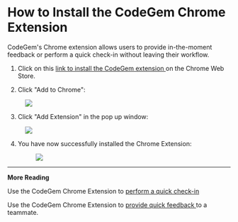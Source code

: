 # How to Install the CodeGem Chrome Extension

CodeGem's Chrome extension allows users to provide in-the-moment feedback or perform a quick check-in without leaving their workflow.

1.  Click on this [link to install the CodeGem extension ](https://chrome.google.com/webstore/detail/codegem-chrome-extension/pfhioebnphdfimfcgebiphcplenkanho/)on the Chrome Web Store.

2.  Click "Add to Chrome":

<figure>
<img src="https://d15txwkj13xtvh.cloudfront.net/downloads.intercomcdn.com/i/o/509149367/4ac44bdb56521d7af83412dd/image.png">
</figure>

3.  Click "Add Extension" in the pop up window:

<figure>
<img src="https://d15txwkj13xtvh.cloudfront.net/downloads.intercomcdn.com/i/o/509150731/1a85c8457763dc5be03052e7/image.png">
</figure>

4.  You have now successfully installed the Chrome Extension:

    <figure><img src="https://d15txwkj13xtvh.cloudfront.net/downloads.intercomcdn.com/i/o/509151274/7e9430586a7f44c5aebcc788/image.png" /></figure>

***

**More Reading**

Use the CodeGem Chrome Extension to [perform a quick check-in](https://intercom.help/codegem-support/en/articles/6198554-how-do-i-do-a-quick-wellness-check-in)

Use the CodeGem Chrome Extension to [provide quick feedback ](6203035-how-do-i-offer-feedback.html)to a teammate.

